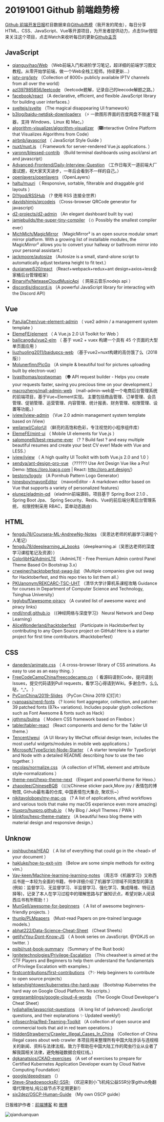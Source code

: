 # 20191001 Github 前端趋势榜

[Github 前端开发日报](http://caibaojian.com/c/news)栏目数据来自[Github热榜](http://news.caibaojian.com/)（我开发的爬虫），每日分享HTML、CSS、JavaScript、Vue等开源项目，为开发者提供动力，点击Star按钮来关注这个项目，点击Watch来收听每日的更新[Github主页](https://github.com/kujian/githubTrending)
## JavaScript

* [qianguyihao/Web](https://github.com/qianguyihao/Web) （Web前端入门和进阶学习笔记，超详细的前端学习图文教程。从零开始学前端，做一个Web全栈工程师。持续更新...）
* [iptv-org/iptv](https://github.com/iptv-org/iptv) （Collection of 8000+ publicly available IPTV channels from all over the world）
* [azl397985856/leetcode](https://github.com/azl397985856/leetcode) （leetcode题解，记录自己的leecode解题之路。）
* [facebook/react](https://github.com/facebook/react) （A declarative, efficient, and flexible JavaScript library for building user interfaces.）
* [sveltejs/svelte](https://github.com/sveltejs/svelte) （The magical disappearing UI framework）
* [b3log/baidu-netdisk-downloaderx](https://github.com/b3log/baidu-netdisk-downloaderx) （⚡️ 一款图形界面的百度网盘不限速下载器，支持 Windows、Linux 和 Mac。）
* [algorithm-visualizer/algorithm-visualizer](https://github.com/algorithm-visualizer/algorithm-visualizer) （&#x1f386;Interactive Online Platform that Visualizes Algorithms from Code）
* [airbnb/javascript](https://github.com/airbnb/javascript) （
        JavaScript Style Guide
      ）
* [nuxt/nuxt.js](https://github.com/nuxt/nuxt.js) （
        Framework for server-rendered Vue.js applications.
      ）
* [yaronn/blessed-contrib](https://github.com/yaronn/blessed-contrib) （Build terminal dashboards using ascii/ansi art and javascript）
* [Advanced-Frontend/Daily-Interview-Question](https://github.com/Advanced-Frontend/Daily-Interview-Question) （工作日每天一道前端大厂面试题，祝大家天天进步，一年后会看到不一样的自己。）
* [openlayers/openlayers](https://github.com/openlayers/openlayers) （OpenLayers）
* [haltu/muuri](https://github.com/haltu/muuri) （
        Responsive, sortable, filterable and draggable grid layouts
      ）
* [DIYgod/RSSHub](https://github.com/DIYgod/RSSHub) （? 使用 RSS 连接全世界）
* [davidshimjs/qrcodejs](https://github.com/davidshimjs/qrcodejs) （Cross-browser QRCode generator for javascript）
* [d2-projects/d2-admin](https://github.com/d2-projects/d2-admin) （An elegant dashboard built by vue）
* [jamiebuilds/the-super-tiny-compiler](https://github.com/jamiebuilds/the-super-tiny-compiler) （⛄️ Possibly the smallest compiler ever）
* [MichMich/MagicMirror](https://github.com/MichMich/MagicMirror) （MagicMirror² is an open source modular smart mirror platform. With a growing list of installable modules, the MagicMirror² allows you to convert your hallway or bathroom mirror into your personal assistant.）
* [jackmoore/autosize](https://github.com/jackmoore/autosize) （Autosize is a small, stand-alone script to automatically adjust textarea height to fit text.）
* [duxianwei520/react](https://github.com/duxianwei520/react) （React+webpack+redux+ant design+axios+less全家桶后台管理框架）
* [Binaryify/NeteaseCloudMusicApi](https://github.com/Binaryify/NeteaseCloudMusicApi) （
        网易云音乐nodejs api
      ）
* [discordjs/discord.js](https://github.com/discordjs/discord.js) （A powerful JavaScript library for interacting with the Discord API）

## Vue

* [PanJiaChen/vue-element-admin](https://github.com/PanJiaChen/vue-element-admin) （
        vue2 admin / a management system template
      ）
* [ElemeFE/element](https://github.com/ElemeFE/element) （
        A Vue.js 2.0 UI Toolkit for Web
      ）
* [bailicangdu/vue2-elm](https://github.com/bailicangdu/vue2-elm) （
        基于 vue2 + vuex 构建一个具有 45 个页面的大型单页面应用
      ）
* [liuzhuoling2011/baidupcs-web](https://github.com/liuzhuoling2011/baidupcs-web) （基于vue2+nuxt构建的高仿饿了么（2018版））
* [Molunerfinn/PicGo](https://github.com/Molunerfinn/PicGo) （A simple &amp; beautiful tool for pictures uploading built by electron-vue）
* [liyasthomas/postwoman](https://github.com/liyasthomas/postwoman) （&#x1f47d; API request builder - Helps you create your requests faster, saving you precious time on your development.）
* [macrozheng/mall-admin-web](https://github.com/macrozheng/mall-admin-web) （mall-admin-web是一个电商后台管理系统的前端项目，基于Vue+Element实现。 主要包括商品管理、订单管理、会员管理、促销管理、运营管理、内容管理、统计报表、财务管理、权限管理、设置等功能。）
* [iview/iview-admin](https://github.com/iview/iview-admin) （Vue 2.0 admin management system template based on iView）
* [weilanwl/ColorUI](https://github.com/weilanwl/ColorUI) （鲜亮的高饱和色彩，专注视觉的小程序组件库）
* [ElemeFE/mint-ui](https://github.com/ElemeFE/mint-ui) （
        Mobile UI elements for Vue.js
      ）
* [salomonelli/best-resume-ever](https://github.com/salomonelli/best-resume-ever) （? ? Build fast ? and easy multiple beautiful resumes and create your best CV ever! Made with Vue and LESS.）
* [iview/iview](https://github.com/iview/iview) （
        A high quality UI Toolkit with both Vue.js 2.0 and 1.0
      ）
* [sendya/ant-design-pro-vue](https://github.com/sendya/ant-design-pro-vue) （??&#x200d;???&#x200d;? Use Ant Design Vue like a Pro! Demo: <a href="https://pro.loacg.com" rel="nofollow">https://pro.loacg.com</a> | React: <a href="http://pro.ant.design/" rel="nofollow">http://pro.ant.design/</a>）
* [bestony/logoly](https://github.com/bestony/logoly) （A Pornhub Pattern Logo Generator）
* [hinesboy/mavonEditor](https://github.com/hinesboy/mavonEditor) （mavonEditor - A markdown editor based on Vue that supports a variety of personalized features）
* [elunez/eladmin-qd](https://github.com/elunez/eladmin-qd) （eladmin前端源码，项目基于 Spring Boot 2.1.0 、 Spring Boot Jpa、 Spring Security、Redis、Vue的前后端分离后台管理系统， 权限控制采用 RBAC，菜单动态路由）

## HTML

* [fengdu78/Coursera-ML-AndrewNg-Notes](https://github.com/fengdu78/Coursera-ML-AndrewNg-Notes) （吴恩达老师的机器学习课程个人笔记）
* [fengdu78/deeplearning_ai_books](https://github.com/fengdu78/deeplearning_ai_books) （deeplearning.ai（吴恩达老师的深度学习课程笔记及资源））
* [ColorlibHQ/AdminLTE](https://github.com/ColorlibHQ/AdminLTE) （AdminLTE - Free Premium Admin control Panel Theme Based On Bootstrap 3.x）
* [crweiner/hacktoberfest-swag-list](https://github.com/crweiner/hacktoberfest-swag-list) （Multiple companies give out swag for Hacktoberfest, and this repo tries to list them all.）
* [PKUanonym/REKCARC-TSC-UHT](https://github.com/PKUanonym/REKCARC-TSC-UHT) （清华大学计算机系课程攻略 Guidance for courses in Department of Computer Science and Technology, Tsinghua University）
* [Igglybuff/awesome-piracy](https://github.com/Igglybuff/awesome-piracy) （A curated list of awesome warez and piracy links）
* [nndl/nndl.github.io](https://github.com/nndl/nndl.github.io) （《神经网络与深度学习》 Neural Network and Deep Learning）
* [AliceWonderland/hacktoberfest](https://github.com/AliceWonderland/hacktoberfest) （Participate in Hacktoberfest by contributing to any Open Source project on GitHub! Here is a starter project for first time contributors. #hacktoberfest）

## CSS

* [daneden/animate.css](https://github.com/daneden/animate.css) （
        A cross-browser library of CSS animations. As easy to use as an easy thing.
      ）
* [FreeCodeCampChina/freecodecamp.cn](https://github.com/FreeCodeCampChina/freecodecamp.cn) （
        看源码请到Code，提问请到Issues，提交代码请到Pull requests，看学习心得请到Wiki。多谢合作，么么哒，^_^。
      ）
* [PyConChina/2019-Slides](https://github.com/PyConChina/2019-Slides) （PyCon China 2019 幻灯片）
* [ryanoasis/nerd-fonts](https://github.com/ryanoasis/nerd-fonts) （? Iconic font aggregator, collection, and patcher: 39 patched fonts (87k+ variations). Includes popular glyph collections such as Font Awesome &amp; fonts such as Hack）
* [jgthms/bulma](https://github.com/jgthms/bulma) （
        Modern CSS framework based on Flexbox
      ）
* [tabler/tabler-react](https://github.com/tabler/tabler-react) （React components and demo for the Tabler UI theme.）
* [Tencent/weui](https://github.com/Tencent/weui) （A UI library by WeChat official design team, includes the most useful widgets/modules in mobile web applications.）
* [Microsoft/TypeScript-Node-Starter](https://github.com/Microsoft/TypeScript-Node-Starter) （
        A starter template for TypeScript and Node with a detailed README describing how to use the two together.
      ）
* [necolas/normalize.css](https://github.com/necolas/normalize.css) （A collection of HTML element and attribute style-normalizations
      ）
* [theme-next/hexo-theme-next](https://github.com/theme-next/hexo-theme-next) （Elegant and powerful theme for Hexo.）
* [zhaoolee/ChineseBQB](https://github.com/zhaoolee/ChineseBQB) （&#x1f1e8;&#x1f1f3;Chinese sticker pack,More joy / 表情包的博物馆, Github最有毒的仓库, 中国表情包大集合, 聚欢乐~）
* [nikitavoloboev/my-mac-os](https://github.com/nikitavoloboev/my-mac-os) （? A list of applications, alfred workflows and various tools that make my macOS experience even more amazing）
* [Huxpro/huxpro.github.io](https://github.com/Huxpro/huxpro.github.io) （
        My Blog / Jekyll Themes / PWA
      ）
* [blinkfox/hexo-theme-matery](https://github.com/blinkfox/hexo-theme-matery) （A beautiful hexo blog theme with material design and responsive design.）

## Unknow

* [joshbuchea/HEAD](https://github.com/joshbuchea/HEAD) （
        A list of everything that could go in the &lt;head&gt; of your document
      ）
* [hakluke/how-to-exit-vim](https://github.com/hakluke/how-to-exit-vim) （Below are some simple methods for exiting vim.）
* [Vay-keen/Machine-learning-learning-notes](https://github.com/Vay-keen/Machine-learning-learning-notes) （周志华《机器学习》又称西瓜书是一本较为全面的书籍，书中详细介绍了机器学习领域不同类型的算法(例如：监督学习、无监督学习、半监督学习、强化学习、集成降维、特征选择等)，记录了本人在学习过程中的理解思路与扩展知识点，希望对新人阅读西瓜书有所帮助！）
* [MunGell/awesome-for-beginners](https://github.com/MunGell/awesome-for-beginners) （
        A list of awesome beginners-friendly projects.
      ）
* [thunlp/PLMpapers](https://github.com/thunlp/PLMpapers) （Must-read Papers on pre-trained language models.）
* [abhat222/Data-Science&#8211;Cheat-Sheet](https://github.com/abhat222/Data-Science--Cheat-Sheet) （Cheat Sheets）
* [getify/You-Dont-Know-JS](https://github.com/getify/You-Dont-Know-JS) （
        A book series on JavaScript. @YDKJS on twitter.
      ）
* [psibi/rust-book-summary](https://github.com/psibi/rust-book-summary) （Summary of the Rust book）
* [Ignitetechnologies/Privilege-Escalation](https://github.com/Ignitetechnologies/Privilege-Escalation) （This cheasheet is aimed at the CTF Players and Beginners to help them understand the fundamentals of Privilege Escalation with examples.）
* [firstcontributions/first-contributions](https://github.com/firstcontributions/first-contributions) （?✨ Help beginners to contribute to open source projects）
* [kelseyhightower/kubernetes-the-hard-way](https://github.com/kelseyhightower/kubernetes-the-hard-way) （Bootstrap Kubernetes the hard way on Google Cloud Platform. No scripts.）
* [gregsramblings/google-cloud-4-words](https://github.com/gregsramblings/google-cloud-4-words) （The Google Cloud Developer's Cheat Sheet）
* [lydiahallie/javascript-questions](https://github.com/lydiahallie/javascript-questions) （A long list of (advanced) JavaScript questions, and their explanations ✨ Updated weekly!）
* [infosecn1nja/Red-Teaming-Toolkit](https://github.com/infosecn1nja/Red-Teaming-Toolkit) （A collection of open source and commercial tools that aid in red team operations.）
* [HiddenStrawberry/Crawler_Illegal_Cases_In_China](https://github.com/HiddenStrawberry/Crawler_Illegal_Cases_In_China) （Collection of China illegal cases about web crawler 本项目用来整理所有中国大陆涉诉与违规相关的新闻、资料与法律法规。致力于帮助在中国大陆工作的爬虫行业从业者了解我国相关法律，避免触碰数据合规红线。）
* [dgkanatsios/CKAD-exercises](https://github.com/dgkanatsios/CKAD-exercises) （A set of exercises to prepare for Certified Kubernetes Application Developer exam by Cloud Native Computing Foundation）
* [google/deepdream](https://github.com/google/deepdream) （）
* [Steve-ShadowsocksR/-SSR-](https://github.com/Steve-ShadowsocksR/-SSR-) （欢迎来到小飞机纯公益SSR分享github免翻墙代理地址,纯公益节点不定期更新!）
* [six2dez/OSCP-Human-Guide](https://github.com/six2dez/OSCP-Human-Guide) （My own OSCP guide）


日报维护作者：[前端博客](http://caibaojian.com/) 和 [微博](http://caibaojian.com/go/weibo)

![qianduanquan](https://user-images.githubusercontent.com/3055447/38468989-651132ac-3b80-11e8-8e6b-15122322a9d7.png)